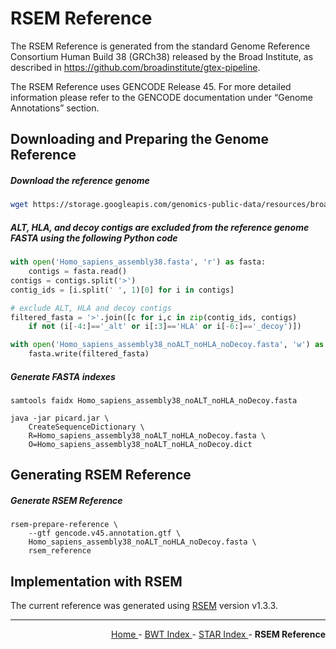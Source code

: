 
# RSEM Reference

The RSEM Reference is generated from the standard Genome Reference Consortium Human Build 38 (GRCh38) released by the Broad Institute, as described in https://github.com/broadinstitute/gtex-pipeline.

The RSEM Reference uses GENCODE Release 45. For more detailed information please refer to the GENCODE documentation under “Genome Annotations” section.

## Downloading and Preparing the Genome Reference

##### Download the reference genome

```bash
wget https://storage.googleapis.com/genomics-public-data/resources/broad/hg38/v0/Homo_sapiens_assembly38.fasta
```

##### ALT, HLA, and decoy contigs are excluded from the reference genome FASTA using the following Python code

```python
with open('Homo_sapiens_assembly38.fasta', 'r') as fasta:
    contigs = fasta.read()
contigs = contigs.split('>')
contig_ids = [i.split(' ', 1)[0] for i in contigs]

# exclude ALT, HLA and decoy contigs
filtered_fasta = '>'.join([c for i,c in zip(contig_ids, contigs)
    if not (i[-4:]=='_alt' or i[:3]=='HLA' or i[-6:]=='_decoy')])

with open('Homo_sapiens_assembly38_noALT_noHLA_noDecoy.fasta', 'w') as fasta:
    fasta.write(filtered_fasta)
```

##### Generate FASTA indexes

```text
samtools faidx Homo_sapiens_assembly38_noALT_noHLA_noDecoy.fasta

java -jar picard.jar \
    CreateSequenceDictionary \
    R=Homo_sapiens_assembly38_noALT_noHLA_noDecoy.fasta \
    O=Homo_sapiens_assembly38_noALT_noHLA_noDecoy.dict
```

## Generating RSEM Reference

##### Generate RSEM Reference

```text
rsem-prepare-reference \
    --gtf gencode.v45.annotation.gtf \
    Homo_sapiens_assembly38_noALT_noHLA_noDecoy.fasta \
    rsem_reference
```

## Implementation with RSEM

The current reference was generated using [RSEM](https://github.com/deweylab/RSEM) version v1.3.3.

---

<!-- This section relies on the html links generated by GitHub Pages 
and will not render correctly in Markdown -->
<div style="text-align: right">
    <a href="/pipelines-docs/"> Home </a> -
    <a href="0_BWT_Index.html"> BWT Index </a> -
    <a href="1_STAR_Index.html"> STAR Index </a> -
    <a> <b> RSEM Reference </b> </a>
</div>
